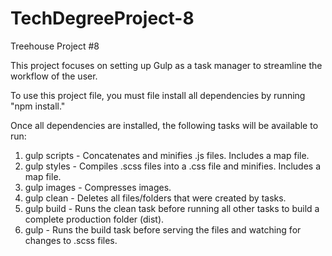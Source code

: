 # TechDegreeProject-8

Treehouse Project #8

This project focuses on setting up Gulp as a task manager to streamline the workflow of the user.

To use this project file, you must file install all dependencies by running "npm install."

Once all dependencies are installed, the following tasks will be available to run:
1. gulp scripts - Concatenates and minifies .js files. Includes a map file.
2. gulp styles - Compiles .scss files into a .css file and minifies. Includes a map file.
3. gulp images - Compresses images.
4. gulp clean - Deletes all files/folders that were created by tasks.
5. gulp build - Runs the clean task before running all other tasks to build a complete production folder (dist).
6. gulp - Runs the build task before serving the files and watching for changes to .scss files.
